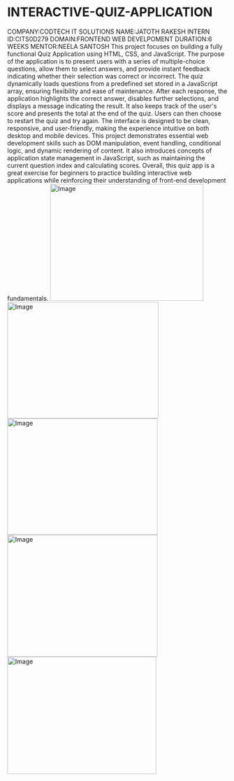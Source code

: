 # INTERACTIVE-QUIZ-APPLICATION
COMPANY:CODTECH IT SOLUTIONS
NAME:JATOTH RAKESH
INTERN ID:CITS0D279
DOMAIN:FRONTEND WEB DEVELPOMENT
DURATION:6 WEEKS
MENTOR:NEELA SANTOSH
This project focuses on building a fully functional Quiz Application using HTML, CSS, and JavaScript. The purpose of the application is to present users with a series of multiple-choice questions, allow them to select answers, and provide instant feedback indicating whether their selection was correct or incorrect. The quiz dynamically loads questions from a predefined set stored in a JavaScript array, ensuring flexibility and ease of maintenance. After each response, the application highlights the correct answer, disables further selections, and displays a message indicating the result. It also keeps track of the user's score and presents the total at the end of the quiz. Users can then choose to restart the quiz and try again. The interface is designed to be clean, responsive, and user-friendly, making the experience intuitive on both desktop and mobile devices. This project demonstrates essential web development skills such as DOM manipulation, event handling, conditional logic, and dynamic rendering of content. It also introduces concepts of application state management in JavaScript, such as maintaining the current question index and calculating scores. Overall, this quiz app is a great exercise for beginners to practice building interactive web applications while reinforcing their understanding of front-end development fundamentals.
<img width="351" height="267" alt="Image" src="https://github.com/user-attachments/assets/902b0e7b-79f5-4ba1-8420-5bb860ba9b80" />
<img width="346" height="266" alt="Image" src="https://github.com/user-attachments/assets/7f7e80c0-a93e-45bf-a6aa-d5f116478a02" />
<img width="344" height="266" alt="Image" src="https://github.com/user-attachments/assets/7c9c843a-4a41-4e29-990f-972267703580" />
<img width="344" height="279" alt="Image" src="https://github.com/user-attachments/assets/d304c21a-d4e5-4dd3-acca-a40a84c7eaa7" />
<img width="341" height="268" alt="Image" src="https://github.com/user-attachments/assets/5e83e036-adb9-4288-85a5-0d43c2780a52" />
